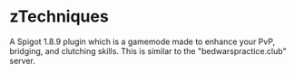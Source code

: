 # zTechniques
A Spigot 1.8.9 plugin which is a gamemode made to enhance your PvP, bridging, and clutching skills. This is similar to the "bedwarspractice.club" server. 
